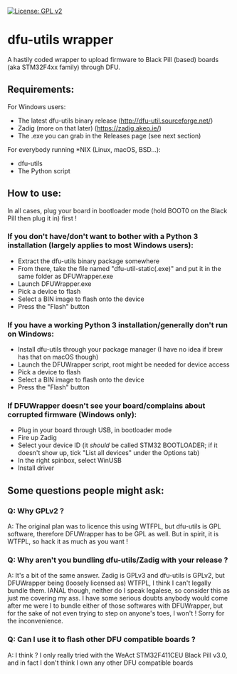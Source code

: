 [![License: GPL v2](https://img.shields.io/badge/License-GPL_v2-blue.svg)](https://www.gnu.org/licenses/old-licenses/gpl-2.0.en.html)

# dfu-utils wrapper

A hastily coded wrapper to upload firmware to Black Pill (based) boards (aka STM32F4xx family) through DFU.

## Requirements:

For Windows users:
- The latest dfu-utils binary release (http://dfu-util.sourceforge.net/)
- Zadig (more on that later) (https://zadig.akeo.ie/)
- The .exe you can grab in the Releases page (see next section)

For everybody running \*NIX (Linux, macOS, BSD...):
- dfu-utils
- The Python script

## How to use:

In all cases, plug your board in bootloader mode (hold BOOT0 on the Black Pill then plug it in) first !

### If you don't have/don't want to bother with a Python 3 installation (largely applies to most Windows users):

- Extract the dfu-utils binary package somewhere
- From there, take the file named "dfu-util-static(.exe)" and put it in the same folder as DFUWrapper.exe
- Launch DFUWrapper.exe
- Pick a device to flash
- Select a BIN image to flash onto the device
- Press the "Flash" button

### If you have a working Python 3 installation/generally don't run on Windows:

- Install dfu-utils through your package manager (I have no idea if brew has that on macOS though)
- Launch the DFUWrapper script, root might be needed for device access
- Pick a device to flash
- Select a BIN image to flash onto the device
- Press the "Flash" button

### If DFUWrapper doesn't see your board/complains about corrupted firmware (Windows only):

- Plug in your board through USB, in bootloader mode
- Fire up Zadig
- Select your device ID (it *should* be called STM32 BOOTLOADER; if it doesn't show up, tick "List all devices" under the Options tab)
- In the right spinbox, select WinUSB
- Install driver


## Some questions people might ask:

### Q: Why GPLv2 ?
A: The original plan was to licence this using WTFPL, but dfu-utils is GPL software, therefore DFUWrapper has to be GPL as well. But in spirit, it is WTFPL, so hack it as much as you want !

### Q: Why aren't you bundling dfu-utils/Zadig with your release ?
A: It's a bit of the same answer. Zadig is GPLv3 and dfu-utils is GPLv2, but DFUWrapper being (loosely licensed as) WTFPL, I think I can't legally bundle them. IANAL though, neither do I speak legalese, so consider this as just me covering my ass. I have some serious doubts anybody would come after me were I to bundle either of those softwares with DFUWrapper, but for the sake of not even trying to step on anyone's toes, I won't ! Sorry for the inconvenience.

### Q: Can I use it to flash other DFU compatible boards ?
A: I think ? I only really tried with the WeAct STM32F411CEU Black Pill v3.0, and in fact I don't think I own any other DFU compatible boards
